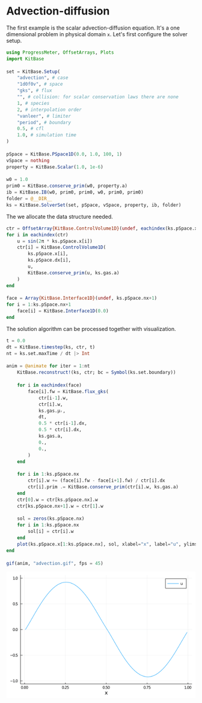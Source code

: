 # Advection-diffusion

The first example is the scalar advection-diffusion equation.
It's a one dimensional problem in physical domain ``x``.
Let's first configure the solver setup.
```julia
using ProgressMeter, OffsetArrays, Plots
import KitBase

set = KitBase.Setup(
    "advection", # case
    "1d0f0v", # space
    "gks", # flux
    "", # collision: for scalar conservation laws there are none
    1, # species
    2, # interpolation order
    "vanleer", # limiter
    "period", # boundary
    0.5, # cfl
    1.0, # simulation time
)

pSpace = KitBase.PSpace1D(0.0, 1.0, 100, 1)
vSpace = nothing
property = KitBase.Scalar(1.0, 1e-6)

w0 = 1.0
prim0 = KitBase.conserve_prim(w0, property.a)
ib = KitBase.IB(w0, prim0, prim0, w0, prim0, prim0)
folder = @__DIR__
ks = KitBase.SolverSet(set, pSpace, vSpace, property, ib, folder)
```

The we allocate the data structure needed.
```julia
ctr = OffsetArray{KitBase.ControlVolume1D}(undef, eachindex(ks.pSpace.x))
for i in eachindex(ctr)
    u = sin(2π * ks.pSpace.x[i])
    ctr[i] = KitBase.ControlVolume1D(
        ks.pSpace.x[i],
        ks.pSpace.dx[i],
        u,
        KitBase.conserve_prim(u, ks.gas.a)
    )
end

face = Array{KitBase.Interface1D}(undef, ks.pSpace.nx+1)
for i = 1:ks.pSpace.nx+1
    face[i] = KitBase.Interface1D(0.0)
end
```

The solution algorithm can be processed together with visualization.
```julia
t = 0.0
dt = KitBase.timestep(ks, ctr, t)
nt = ks.set.maxTime / dt |> Int

anim = @animate for iter = 1:nt
    KitBase.reconstruct!(ks, ctr; bc = Symbol(ks.set.boundary))
    
    for i in eachindex(face)
        face[i].fw = KitBase.flux_gks(
            ctr[i-1].w,
            ctr[i].w,
            ks.gas.μᵣ,
            dt,
            0.5 * ctr[i-1].dx,
            0.5 * ctr[i].dx,
            ks.gas.a,
            0.,
            0.,
        )
    end

    for i in 1:ks.pSpace.nx
        ctr[i].w += (face[i].fw - face[i+1].fw) / ctr[i].dx
        ctr[i].prim .= KitBase.conserve_prim(ctr[i].w, ks.gas.a)
    end
    ctr[0].w = ctr[ks.pSpace.nx].w
    ctr[ks.pSpace.nx+1].w = ctr[1].w

    sol = zeros(ks.pSpace.nx)
    for i in 1:ks.pSpace.nx
        sol[i] = ctr[i].w
    end
    plot(ks.pSpace.x[1:ks.pSpace.nx], sol, xlabel="x", label="u", ylims=[-1, 1])
end

gif(anim, "advection.gif", fps = 45)
```

![](./assets/advection.gif)